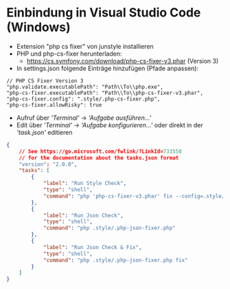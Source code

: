# Einbindung in Visual Studio Code (Windows)

- Extension "php cs fixer" von junstyle installieren
- PHP und php-cs-fixer herunterladen:
  - <https://cs.symfony.com/download/php-cs-fixer-v3.phar> (Version 3)
- In settings.json folgende Einträge hinzufügen (Pfade anpassen):

```text
// PHP CS Fixer Version 3
"php.validate.executablePath": "Path\\To\\php.exe",
"php-cs-fixer.executablePath": "Path\\To\\php-cs-fixer-v3.phar",
"php-cs-fixer.config": ".style/.php-cs-fixer.php",
"php-cs-fixer.allowRisky": true
```

- Aufruf über _'Terminal'_ -> _'Aufgabe ausführen...'_
- Edit über _'Terminal'_ -> _'Aufgabe konfigurieren...'_ oder direkt in der _'task.json'_ editieren

```json
{
    // See https://go.microsoft.com/fwlink/?LinkId=733558
    // for the documentation about the tasks.json format
    "version": "2.0.0",
    "tasks": [
        {
            "label": "Run Style Check",
            "type": "shell",
            "command": "php 'php-cs-fixer-v3.phar' fix --config=.style/.php-cs-fixer.php -v --dry-run --allow-risky=yes --path-mode=intersection ."
        },
        {
            "label": "Run Json Check",
            "type": "shell",
            "command": "php .style/.php-json-fixer.php"
        },
        {
            "label": "Run Json Check & Fix",
            "type": "shell",
            "command": "php .style/.php-json-fixer.php fix"
        }
    ]
}
```
